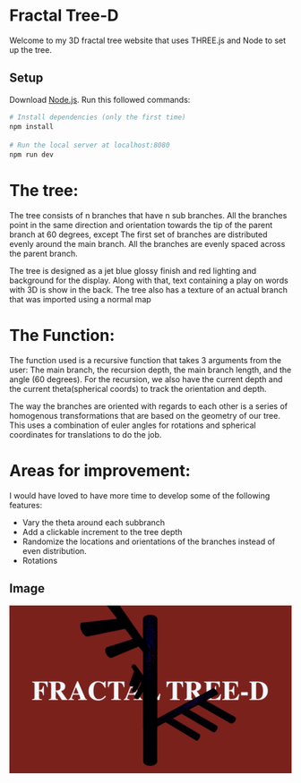 # Fractal Tree-D
Welcome to my 3D fractal tree website that uses THREE.js and Node to set up the tree.



## Setup
Download [Node.js](https://nodejs.org/en/download/).
Run this followed commands:

``` bash
# Install dependencies (only the first time)
npm install

# Run the local server at localhost:8080
npm run dev
```

# The tree:
The tree consists of n branches that have n sub branches. All the branches point in the same direction and orientation towards the tip of the parent branch at 60 degrees, except The first set of branches are distributed evenly around the main branch. All the branches are evenly spaced across the parent branch.

The tree is designed as a jet blue glossy finish and red lighting and background for the display. Along with that, text containing a play on words with 3D is show in the back. The tree also has a texture of an actual branch that was imported using a normal map

# The Function:
The function used is a recursive function that takes 3 arguments from the user: The main branch, the recursion depth, the main branch length, and the angle (60 degrees). For the recursion, we also have the current depth and the current theta(spherical coords) to track the orientation and depth.

The way the branches are oriented with regards to each other is a series of homogenous transformations that are based on the geometry of our tree. This uses a combination of euler angles for rotations and spherical coordinates for translations to do the job.

# Areas for improvement:
I would have loved to have more time to develop some of the following features:
- Vary the theta around each subbranch
- Add a clickable increment to the tree depth
- Randomize the locations and orientations of the branches instead of even distribution.
- Rotations

## Image
![alt text](https://github.com/luaiabuelsamen/3Dwebsite/blob/main/static/Tree_image.png?raw=true)